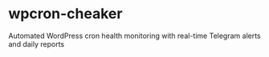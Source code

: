 # wpcron-cheaker
Automated WordPress cron health monitoring with real-time Telegram alerts and daily reports
